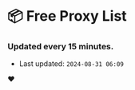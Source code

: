 # :package: Free Proxy List
### Updated every 15 minutes.

- Last updated: `2024-08-31 06:09`

:heart:
